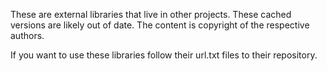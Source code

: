 These are external libraries that live in other projects. These cached versions are likely out of date. The content is copyright of the respective authors. 

If you want to use these libraries follow their url.txt files to their repository.
